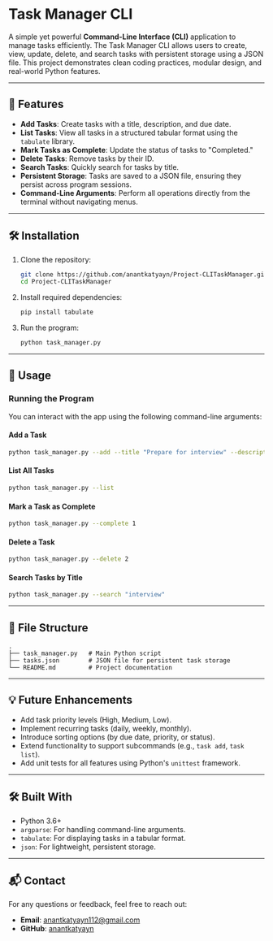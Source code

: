 # Task Manager CLI

A simple yet powerful **Command-Line Interface (CLI)** application to manage tasks efficiently. The Task Manager CLI allows users to create, view, update, delete, and search tasks with persistent storage using a JSON file. This project demonstrates clean coding practices, modular design, and real-world Python features.

---

## 🚀 Features

- **Add Tasks**: Create tasks with a title, description, and due date.
- **List Tasks**: View all tasks in a structured tabular format using the `tabulate` library.
- **Mark Tasks as Complete**: Update the status of tasks to "Completed."
- **Delete Tasks**: Remove tasks by their ID.
- **Search Tasks**: Quickly search for tasks by title.
- **Persistent Storage**: Tasks are saved to a JSON file, ensuring they persist across program sessions.
- **Command-Line Arguments**: Perform all operations directly from the terminal without navigating menus.

---

## 🛠️ Installation

1. Clone the repository:
   ```bash
   git clone https://github.com/anantkatyayn/Project-CLITaskManager.git
   cd Project-CLITaskManager
   ```

2. Install required dependencies:
   ```bash
   pip install tabulate
   ```

3. Run the program:
   ```bash
   python task_manager.py
   ```

---

## 📖 Usage

### Running the Program
You can interact with the app using the following command-line arguments:

#### **Add a Task**
```bash
python task_manager.py --add --title "Prepare for interview" --description "Review coding questions" --due_date "2025-01-21"
```

#### **List All Tasks**
```bash
python task_manager.py --list
```

#### **Mark a Task as Complete**
```bash
python task_manager.py --complete 1
```

#### **Delete a Task**
```bash
python task_manager.py --delete 2
```

#### **Search Tasks by Title**
```bash
python task_manager.py --search "interview"
```

---

## 📂 File Structure

```
.
├── task_manager.py   # Main Python script
├── tasks.json        # JSON file for persistent task storage
└── README.md         # Project documentation
```

---


## 💡 Future Enhancements

- Add task priority levels (High, Medium, Low).
- Implement recurring tasks (daily, weekly, monthly).
- Introduce sorting options (by due date, priority, or status).
- Extend functionality to support subcommands (e.g., `task add`, `task list`).
- Add unit tests for all features using Python's `unittest` framework.

---

## 🛠️ Built With

- Python 3.6+
- `argparse`: For handling command-line arguments.
- `tabulate`: For displaying tasks in a tabular format.
- `json`: For lightweight, persistent storage.

---

## 📬 Contact

For any questions or feedback, feel free to reach out:
- **Email**: anantkatyayn112@gmail.com
- **GitHub**: [anantkatyayn](https://github.com/anantkatyayn)
